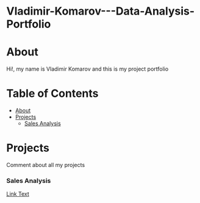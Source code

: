 # Vladimir-Komarov---Data-Analysis-Portfolio

# About 

Hi!, my name is Vladimir Komarov and this is my project portfolio 


# Table of Contents
- [About](#section-1)
- [Projects](#section-2)
  - [Sales Analysis](#subsection-21)
<!-- The rest of your content goes here -->


# Projects
 Comment about all my projects 
### Sales Analysis
[Link Text]([https://github.com/username/repository](https://github.com/BuravV/Vladimir-Komarov---Data-Analysis-Portfolio/tree/1fb0f53e55a4487b8214ad4db3fe097af0e7f76a/Sales%20Analysis)https://github.com/BuravV/Vladimir-Komarov---Data-Analysis-Portfolio/tree/1fb0f53e55a4487b8214ad4db3fe097af0e7f76a/Sales%20Analysis)

